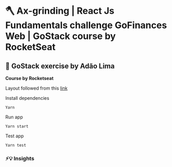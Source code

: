 # 🪓 Ax-grinding | React Js Fundamentals challenge GoFinances Web | GoStack course by RocketSeat

## 🚀 GoStack exercise by Adão Lima

__Course by Rocketseat__

Layout followed from this [link](https://www.figma.com/file/EgOhyj1Inz14dhWGVhRlhr/GoFinances?node-id=1%3A863)

Install dependencies

```shell
Yarn
```

Run app

```shell
Yarn start
```

Test app

```shell
Yarn test
```

### ⚡️💡 Insights




